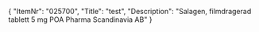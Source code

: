 {
  "ItemNr": "025700",
  "Title": "test",
  "Description": "Salagen, filmdragerad tablett 5 mg POA Pharma Scandinavia AB"
}